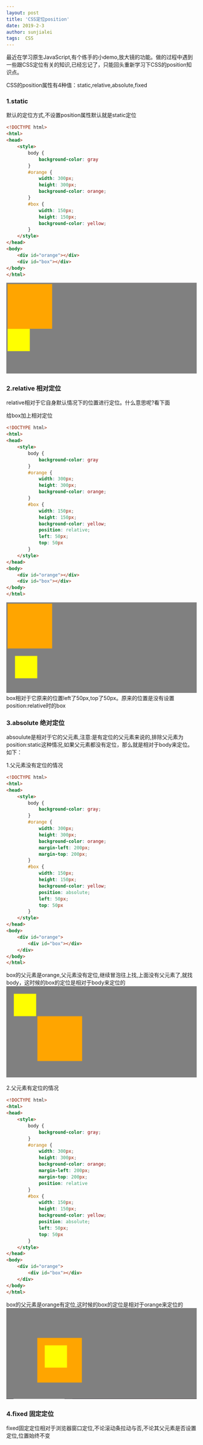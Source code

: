 ```yaml
---
layout: post
title: 'CSS定位position'
date: 2019-2-3
author: sunjialei
tags:  CSS
---
```


最近在学习原生JavaScript,有个练手的小demo,放大镜的功能。做的过程中遇到一些跟CSS定位有关的知识,已经忘记了，只能回头重新学习下CSS的position知识点。

CSS的position属性有4种值：static,relative,absolute,fixed
### 1.static
默认的定位方式,不设置position属性默认就是static定位
```html
<!DOCTYPE html>
<html>
<head>
    <style>
        body {
            background-color: gray
        }
        #orange {
            width: 300px;
            height: 300px;
            background-color: orange;
        }
        #box {
            width: 150px;
            height: 150px;
            background-color: yellow;
        }
    </style>
</head>
<body>
    <div id="orange"></div>
    <div id="box"></div>
</body>
</html>
```
<img class="header-img" src="/assets/img/2019-2-3-1.png" alt="">

### 2.relative 相对定位
relative相对于它自身默认情况下的位置进行定位。什么意思呢?看下面

给box加上相对定位
```html
<!DOCTYPE html>
<html>
<head>
    <style>
        body {
            background-color: gray
        }
        #orange {
            width: 300px;
            height: 300px;
            background-color: orange;
        }
        #box {
            width: 150px;
            height: 150px;
            background-color: yellow;
            position: relative;
            left: 50px;
            top: 50px
        }
    </style>
</head>
<body>
    <div id="orange"></div>
    <div id="box"></div>
</body>
</html>
```
<img class="header-img" src="/assets/img/2019-2-3-2.png" alt="">
box相对于它原来的位置left了50px,top了50px。原来的位置是没有设置position:relative时的box


### 3.absolute 绝对定位
absoulute是相对于它的父元素,注意:是有定位的父元素来说的,排除父元素为position:static这种情况,如果父元素都没有定位，那么就是相对于body来定位。如下：

1.父元素没有定位的情况
```html
<!DOCTYPE html>
<html>
<head>
    <style>
        body {
            background-color: gray;
        }
        #orange {
            width: 300px;
            height: 300px;
            background-color: orange;
            margin-left: 200px;
            margin-top: 200px;
        }
        #box {
            width: 150px;
            height: 150px;
            background-color: yellow;
            position: absolute;
            left: 50px;
            top: 50px
        }
    </style>
</head>
<body>
    <div id="orange">
        <div id="box"></div>
    </div>
</body>
</html>
```
box的父元素是orange,父元素没有定位,继续冒泡往上找,上面没有父元素了,就找body，这时候的box的定位是相对于body来定位的
<img class="header-img" src="/assets/img/2019-2-3-3.png" alt="">


2.父元素有定位的情况
```html
<!DOCTYPE html>
<html>
<head>
    <style>
        body {
            background-color: gray;
        }
        #orange {
            width: 300px;
            height: 300px;
            background-color: orange;
            margin-left: 200px;
            margin-top: 200px;
            position: relative
        }
        #box {
            width: 150px;
            height: 150px;
            background-color: yellow;
            position: absolute;
            left: 50px;
            top: 50px
        }
    </style>
</head>
<body>
    <div id="orange">
        <div id="box"></div>
    </div>
</body>
</html>
```
box的父元素是orange有定位,这时候的box的定位是相对于orange来定位的
<img class="header-img" src="/assets/img/2019-2-3-4.png" alt="">

### 4.fixed 固定定位
fixed固定定位相对于浏览器窗口定位,不论滚动条拉动与否,不论其父元素是否设置定位,位置始终不变










